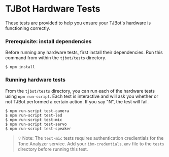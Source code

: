 # TJBot Hardware Tests
These tests are provided to help you ensure your TJBot's hardware is functioning correctly. 

### Prerequisite: install dependencies
Before running any hardware tests, first install their dependencies. Run this command from within the `tjbot/tests` directory.

```
$ npm install
```

### Running hardware tests
From the `tjbot/tests` directory, you can run each of the hardware tests using `npm run-script`. Each test is interactive and will ask you whether or not TJBot performed a certain action. If you say "N", the test will fail.

```
$ npm run-script test-camera
$ npm run-script test-led
$ npm run-script test-mic
$ npm run-script test-servo
$ npm run-script test-speaker
```

> 💡 Note: The `test-mic` tests requires authentication credientials for the Tone Analyzer service. Add your `ibm-credentials.env` file to the `tests` directory before running this test.
